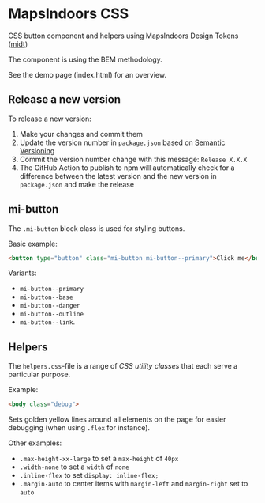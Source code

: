 # MapsIndoors CSS

CSS button component and helpers using MapsIndoors Design Tokens ([midt](https://www.npmjs.com/package/@mapsindoors/midt))

The component is using the BEM methodology.

See the demo page (index.html) for an overview.

## Release a new version

To release a new version:

1. Make your changes and commit them
1. Update the version number in `package.json` based on [Semantic Versioning](https://semver.org)
1. Commit the version number change with this message: `Release X.X.X`
1. The GitHub Action to publish to npm will automatically check for a difference between the latest version and the new version in `package.json` and make the release

## mi-button

The `.mi-button` block class is used for styling buttons.

Basic example:

```html
<button type="button" class="mi-button mi-button--primary">Click me</button>
```

Variants:

- `mi-button--primary`
- `mi-button--base`
- `mi-button--danger`
- `mi-button--outline`
- `mi-button--link`.

## Helpers

The `helpers.css`-file is a range of _CSS utility classes_ that each serve a particular purpose.

Example:

```html
<body class="debug">
```

Sets golden yellow lines around all elements on the page for easier debugging (when using `.flex` for instance).

Other examples:

- `.max-height-xx-large` to set a `max-height` of `40px`
- `.width-none` to set a `width` of `none`
- `.inline-flex` to set `display: inline-flex;`
- `.margin-auto` to center items with `margin-left` and `margin-right` set to `auto`
